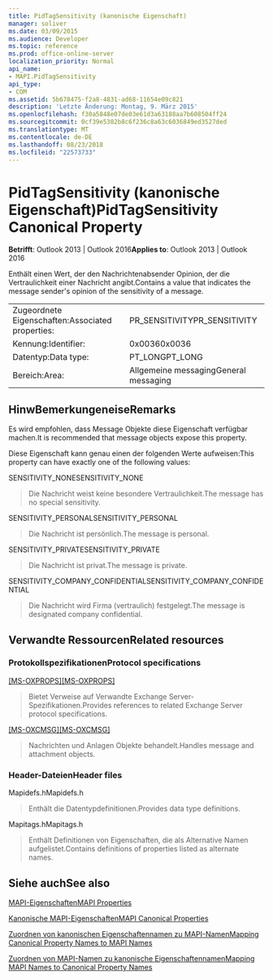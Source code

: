 ```yaml
---
title: PidTagSensitivity (kanonische Eigenschaft)
manager: soliver
ms.date: 03/09/2015
ms.audience: Developer
ms.topic: reference
ms.prod: office-online-server
localization_priority: Normal
api_name:
- MAPI.PidTagSensitivity
api_type:
- COM
ms.assetid: 5b678475-f2a8-4831-ad68-11654e09c821
description: 'Letzte Änderung: Montag, 9. März 2015'
ms.openlocfilehash: f30a5848e07de03e61d3a63188aa7b608504ff24
ms.sourcegitcommit: 0cf39e5382b8c6f236c8a63c6036849ed3527ded
ms.translationtype: MT
ms.contentlocale: de-DE
ms.lasthandoff: 08/23/2018
ms.locfileid: "22573733"
---
```

# <a name="pidtagsensitivity-canonical-property"></a><span data-ttu-id="e6568-103">PidTagSensitivity (kanonische Eigenschaft)</span><span class="sxs-lookup"><span data-stu-id="e6568-103">PidTagSensitivity Canonical Property</span></span>

  
  
<span data-ttu-id="e6568-104">**Betrifft**: Outlook 2013 | Outlook 2016</span><span class="sxs-lookup"><span data-stu-id="e6568-104">**Applies to**: Outlook 2013 | Outlook 2016</span></span> 
  
<span data-ttu-id="e6568-105">Enthält einen Wert, der den Nachrichtenabsender Opinion, der die Vertraulichkeit einer Nachricht angibt.</span><span class="sxs-lookup"><span data-stu-id="e6568-105">Contains a value that indicates the message sender's opinion of the sensitivity of a message.</span></span>
  
|||
|:-----|:-----|
|<span data-ttu-id="e6568-106">Zugeordnete Eigenschaften:</span><span class="sxs-lookup"><span data-stu-id="e6568-106">Associated properties:</span></span>  <br/> |<span data-ttu-id="e6568-107">PR_SENSITIVITY</span><span class="sxs-lookup"><span data-stu-id="e6568-107">PR_SENSITIVITY</span></span>  <br/> |
|<span data-ttu-id="e6568-108">Kennung:</span><span class="sxs-lookup"><span data-stu-id="e6568-108">Identifier:</span></span>  <br/> |<span data-ttu-id="e6568-109">0x0036</span><span class="sxs-lookup"><span data-stu-id="e6568-109">0x0036</span></span>  <br/> |
|<span data-ttu-id="e6568-110">Datentyp:</span><span class="sxs-lookup"><span data-stu-id="e6568-110">Data type:</span></span>  <br/> |<span data-ttu-id="e6568-111">PT_LONG</span><span class="sxs-lookup"><span data-stu-id="e6568-111">PT_LONG</span></span>  <br/> |
|<span data-ttu-id="e6568-112">Bereich:</span><span class="sxs-lookup"><span data-stu-id="e6568-112">Area:</span></span>  <br/> |<span data-ttu-id="e6568-113">Allgemeine messaging</span><span class="sxs-lookup"><span data-stu-id="e6568-113">General messaging</span></span>  <br/> |
   
## <a name="remarks"></a><span data-ttu-id="e6568-114">HinwBemerkungeneise</span><span class="sxs-lookup"><span data-stu-id="e6568-114">Remarks</span></span>

<span data-ttu-id="e6568-115">Es wird empfohlen, dass Message Objekte diese Eigenschaft verfügbar machen.</span><span class="sxs-lookup"><span data-stu-id="e6568-115">It is recommended that message objects expose this property.</span></span>
  
<span data-ttu-id="e6568-116">Diese Eigenschaft kann genau einen der folgenden Werte aufweisen:</span><span class="sxs-lookup"><span data-stu-id="e6568-116">This property can have exactly one of the following values:</span></span>
  
<span data-ttu-id="e6568-117">SENSITIVITY_NONE</span><span class="sxs-lookup"><span data-stu-id="e6568-117">SENSITIVITY_NONE</span></span> 
  
> <span data-ttu-id="e6568-118">Die Nachricht weist keine besondere Vertraulichkeit.</span><span class="sxs-lookup"><span data-stu-id="e6568-118">The message has no special sensitivity.</span></span>
    
<span data-ttu-id="e6568-119">SENSITIVITY_PERSONAL</span><span class="sxs-lookup"><span data-stu-id="e6568-119">SENSITIVITY_PERSONAL</span></span> 
  
> <span data-ttu-id="e6568-120">Die Nachricht ist persönlich.</span><span class="sxs-lookup"><span data-stu-id="e6568-120">The message is personal.</span></span>
    
<span data-ttu-id="e6568-121">SENSITIVITY_PRIVATE</span><span class="sxs-lookup"><span data-stu-id="e6568-121">SENSITIVITY_PRIVATE</span></span> 
  
> <span data-ttu-id="e6568-122">Die Nachricht ist privat.</span><span class="sxs-lookup"><span data-stu-id="e6568-122">The message is private.</span></span>
    
<span data-ttu-id="e6568-123">SENSITIVITY_COMPANY_CONFIDENTIAL</span><span class="sxs-lookup"><span data-stu-id="e6568-123">SENSITIVITY_COMPANY_CONFIDENTIAL</span></span> 
  
> <span data-ttu-id="e6568-124">Die Nachricht wird Firma (vertraulich) festgelegt.</span><span class="sxs-lookup"><span data-stu-id="e6568-124">The message is designated company confidential.</span></span>
    
## <a name="related-resources"></a><span data-ttu-id="e6568-125">Verwandte Ressourcen</span><span class="sxs-lookup"><span data-stu-id="e6568-125">Related resources</span></span>

### <a name="protocol-specifications"></a><span data-ttu-id="e6568-126">Protokollspezifikationen</span><span class="sxs-lookup"><span data-stu-id="e6568-126">Protocol specifications</span></span>

<span data-ttu-id="e6568-127">[[MS-OXPROPS]](http://msdn.microsoft.com/library/f6ab1613-aefe-447d-a49c-18217230b148%28Office.15%29.aspx)</span><span class="sxs-lookup"><span data-stu-id="e6568-127">[[MS-OXPROPS]](http://msdn.microsoft.com/library/f6ab1613-aefe-447d-a49c-18217230b148%28Office.15%29.aspx)</span></span>
  
> <span data-ttu-id="e6568-128">Bietet Verweise auf Verwandte Exchange Server-Spezifikationen.</span><span class="sxs-lookup"><span data-stu-id="e6568-128">Provides references to related Exchange Server protocol specifications.</span></span>
    
<span data-ttu-id="e6568-129">[[MS-OXCMSG]](http://msdn.microsoft.com/library/7fd7ec40-deec-4c06-9493-1bc06b349682%28Office.15%29.aspx)</span><span class="sxs-lookup"><span data-stu-id="e6568-129">[[MS-OXCMSG]](http://msdn.microsoft.com/library/7fd7ec40-deec-4c06-9493-1bc06b349682%28Office.15%29.aspx)</span></span>
  
> <span data-ttu-id="e6568-130">Nachrichten und Anlagen Objekte behandelt.</span><span class="sxs-lookup"><span data-stu-id="e6568-130">Handles message and attachment objects.</span></span>
    
### <a name="header-files"></a><span data-ttu-id="e6568-131">Header-Dateien</span><span class="sxs-lookup"><span data-stu-id="e6568-131">Header files</span></span>

<span data-ttu-id="e6568-132">Mapidefs.h</span><span class="sxs-lookup"><span data-stu-id="e6568-132">Mapidefs.h</span></span>
  
> <span data-ttu-id="e6568-133">Enthält die Datentypdefinitionen.</span><span class="sxs-lookup"><span data-stu-id="e6568-133">Provides data type definitions.</span></span>
    
<span data-ttu-id="e6568-134">Mapitags.h</span><span class="sxs-lookup"><span data-stu-id="e6568-134">Mapitags.h</span></span>
  
> <span data-ttu-id="e6568-135">Enthält Definitionen von Eigenschaften, die als Alternative Namen aufgelistet.</span><span class="sxs-lookup"><span data-stu-id="e6568-135">Contains definitions of properties listed as alternate names.</span></span>
    
## <a name="see-also"></a><span data-ttu-id="e6568-136">Siehe auch</span><span class="sxs-lookup"><span data-stu-id="e6568-136">See also</span></span>



[<span data-ttu-id="e6568-137">MAPI-Eigenschaften</span><span class="sxs-lookup"><span data-stu-id="e6568-137">MAPI Properties</span></span>](mapi-properties.md)
  
[<span data-ttu-id="e6568-138">Kanonische MAPI-Eigenschaften</span><span class="sxs-lookup"><span data-stu-id="e6568-138">MAPI Canonical Properties</span></span>](mapi-canonical-properties.md)
  
[<span data-ttu-id="e6568-139">Zuordnen von kanonischen Eigenschaftennamen zu MAPI-Namen</span><span class="sxs-lookup"><span data-stu-id="e6568-139">Mapping Canonical Property Names to MAPI Names</span></span>](mapping-canonical-property-names-to-mapi-names.md)
  
[<span data-ttu-id="e6568-140">Zuordnen von MAPI-Namen zu kanonische Eigenschaftennamen</span><span class="sxs-lookup"><span data-stu-id="e6568-140">Mapping MAPI Names to Canonical Property Names</span></span>](mapping-mapi-names-to-canonical-property-names.md)

